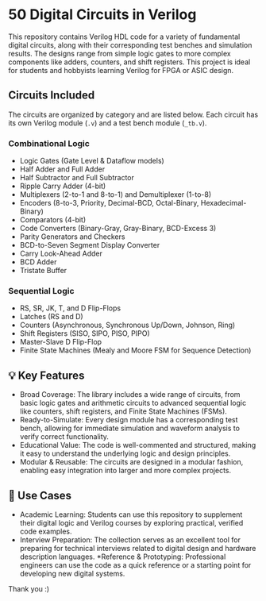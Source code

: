# 50 Digital Circuits in Verilog

This repository contains Verilog HDL code for a variety of fundamental digital circuits, along with their corresponding test benches and simulation results. The designs range from simple logic gates to more complex components like adders, counters, and shift registers. This project is ideal for students and hobbyists learning Verilog for FPGA or ASIC design.

## Circuits Included
The circuits are organized by category and are listed below. Each circuit has its own Verilog module (`.v`) and a test bench module (`_tb.v`).

### Combinational Logic
* Logic Gates (Gate Level & Dataflow models)
* Half Adder and Full Adder
* Half Subtractor and Full Subtractor
* Ripple Carry Adder (4-bit)
* Multiplexers (2-to-1 and 8-to-1) and Demultiplexer (1-to-8)
* Encoders (8-to-3, Priority, Decimal-BCD, Octal-Binary, Hexadecimal-Binary)
* Comparators (4-bit)
* Code Converters (Binary-Gray, Gray-Binary, BCD-Excess 3)
* Parity Generators and Checkers
* BCD-to-Seven Segment Display Converter
* Carry Look-Ahead Adder
* BCD Adder
* Tristate Buffer

### Sequential Logic
* RS, SR, JK, T, and D Flip-Flops
* Latches (RS and D)
* Counters (Asynchronous, Synchronous Up/Down, Johnson, Ring)
* Shift Registers (SISO, SIPO, PISO, PIPO)
* Master-Slave D Flip-Flop
* Finite State Machines (Mealy and Moore FSM for Sequence Detection)

## 💡 Key Features
* Broad Coverage: The library includes a wide range of circuits, from basic logic gates and arithmetic circuits to advanced sequential logic like counters, shift registers, and Finite State Machines (FSMs).
* Ready-to-Simulate: Every design module has a corresponding test bench, allowing for immediate simulation and waveform analysis to verify correct functionality.
* Educational Value: The code is well-commented and structured, making it easy to understand the underlying logic and design principles.
* Modular & Reusable: The circuits are designed in a modular fashion, enabling easy integration into larger and more complex projects.

## 🚀 Use Cases
* Academic Learning: Students can use this repository to supplement their digital logic and Verilog courses by exploring practical, verified code examples.
* Interview Preparation: The collection serves as an excellent tool for preparing for technical interviews related to digital design and hardware description languages.
*Reference & Prototyping: Professional engineers can use the code as a quick reference or a starting point for developing new digital systems.

Thank you :)
